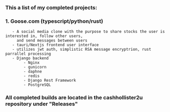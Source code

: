 ### This a list of my completed projects: ### 

   ### 1. Goose.com (typescript/python/rust) 
       - A social media clone with the purpose to share stocks the user is interested in, follow other users, 
         and send messages between users
       - tauri/Nextjs frontend user interface
       - utilizes jwt auth, simplistic RSA message encryptrion, rust parrallel processing 
       - Django backend 
            - Nginx
            - gunicorn
            - daphne
            - redis
            - Django Rest Framework
            - PostgreSQL 
      

### All completed builds are located in the cashhollister2u repository under "Releases" ###
